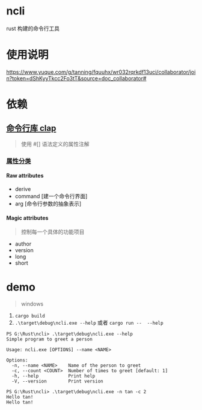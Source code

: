 # ncli
rust 构建的命令行工具

# 使用说明
https://www.yuque.com/g/tanning/fquuhx/wr032rqrkdf13uci/collaborator/join?token=dShKyyTkcc2Fo3tT&source=doc_collaborator#

# 依赖
## [命令行库 clap](https://docs.rs/clap/latest/clap/)
> 使用 #[] 语法定义的属性注解  

### [属性分类](https://docs.rs/clap/4.2.1/clap/_derive/index.html#terminology)
#### Raw attributes
> 
- derive
- command [建一个命令行界面]
- arg [命令行参数的抽象表示]


#### Magic attributes
>  控制每一个具体的功能项目
- author
- version
- long
- short

# demo 
> windows 
1. `cargo build`
2. `.\target\debug\ncli.exe --help` 或者 `cargo run --  --help` 
```shell
PS G:\Rust\ncli> .\target\debug\ncli.exe --help
Simple program to greet a person

Usage: ncli.exe [OPTIONS] --name <NAME>

Options:
  -n, --name <NAME>    Name of the person to greet
  -c, --count <COUNT>  Number of times to greet [default: 1]
  -h, --help           Print help
  -V, --version        Print version

```
```shell
PS G:\Rust\ncli> .\target\debug\ncli.exe -n tan -c 2
Hello tan!
Hello tan!

```


